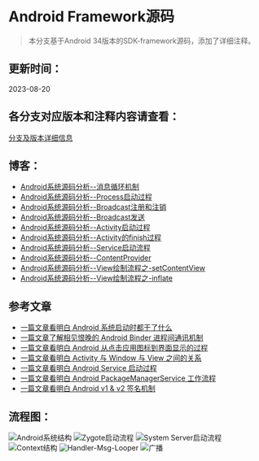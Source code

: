# Android Framework源码

> 本分支基于Android 34版本的SDK-framework源码，添加了详细注释。

## 更新时间：

2023-08-20

## 各分支对应版本和注释内容请查看：

[分支及版本详细信息](./Branch.md)

##  博客：

* [Android系统源码分析--消息循环机制](http://codemx.cn/2017/07/13/AndroidOS004-HandleMessageLooper/)
* [Android系统源码分析--Process启动过程](http://codemx.cn/2017/09/13/AndroidOS005-Process/)
* [Android系统源码分析--Broadcast注册和注销](http://codemx.cn/2017/12/21/AndroidOS006-Broadcast1/)
* [Android系统源码分析--Broadcast发送](http://codemx.cn/2017/12/25/AndroidOS007-Broadcast2/)
* [Android系统源码分析--Activity启动过程](http://codemx.cn/2018/01/26/AndroidOS008-Activity/)
* [Android系统源码分析--Activity的finish过程](http://codemx.cn/2018/03/12/AndroidOS009-Activity/)
* [Android系统源码分析--Service启动流程](http://codemx.cn/2018/04/24/AndroidOS010-Service/)
* [Android系统源码分析--ContentProvider](http://codemx.cn/2018/07/13/AndroidOS011-ContentProvider/)
* [Android系统源码分析--View绘制流程之-setContentView](http://codemx.cn/2018/11/12/AndroidOS012-View-setContentView/)
* [Android系统源码分析--View绘制流程之-inflate](http://codemx.cn/2018/11/20/AndroidOS013-View-inflate/)

## 参考文章
* [一篇文章看明白 Android 系统启动时都干了什么](https://blog.csdn.net/freekiteyu/article/details/79175010)
* [一篇文章了解相见恨晚的 Android Binder 进程间通讯机制](https://blog.csdn.net/freekiteyu/article/details/70082302)
* [一篇文章看明白 Android 从点击应用图标到界面显示的过程](https://blog.csdn.net/freekiteyu/article/details/79318031)
* [一篇文章看明白 Activity 与 Window 与 View 之间的关系](https://blog.csdn.net/freekiteyu/article/details/79408969)
* [一篇文章看明白 Android Service 启动过程](https://blog.csdn.net/freekiteyu/article/details/79785720)
* [一篇文章看明白 Android PackageManagerService 工作流程](https://blog.csdn.net/freekiteyu/article/details/82774947)
* [一篇文章看明白 Android v1 & v2 签名机制](https://blog.csdn.net/freekiteyu/article/details/84849651)


## 流程图：
<img src="./source/images/Android/AndroidOS.png" width="" height="" alt="Android系统结构"/>
<img src="./source/images/Android/Zygote.jpg" width="" height="" alt="Zygote启动流程"/>
<img src="./source/images/Android/SystemServer.jpg" width="" height="" alt="System Server启动流程"/>
<img src="./source/images/Android/Context.jpg" width="" height="" alt="Context结构"/>
<img src="./source/images/Android/HandlerMsgLooper.jpg" width="" height="" alt="Handler-Msg-Looper"/>
<img src="./source/images/Android/registerReceiver.jpg" width="" height="" alt="广播"/>

